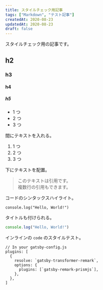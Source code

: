 ```yaml
---
title: スタイルチェック用記事
tags: ["Markdown", "テスト記事"]
createdAt: 2020-08-23
updatedAt: 2020-08-23
draft: false
---
```


スタイルチェック用の記事です。

## h2

### h3

#### h4

##### h5

- 1 つ
- 2 つ
- 3 つ

間にテキストを入れる。

1. 1 つ
2. 2 つ
3. 3 つ

下にテキストを配置。

> このテキストは引用です。  
> 複数行の引用もできます。

コードのシンタックスハイライト。

```js{numberLines: true}
console.log("Hello, World!")
```

タイトルも付けられる。

```js:title=hello.js
console.log("Hello, World!")
```

インラインの `code` のスタイルテスト。

```javascript{numberLines: 5}{1,5-9}
// In your gatsby-config.js
plugins: [
  {
    resolve: `gatsby-transformer-remark`,
    options: {
      plugins: [`gatsby-remark-prismjs`],
    },
  },
]
```
